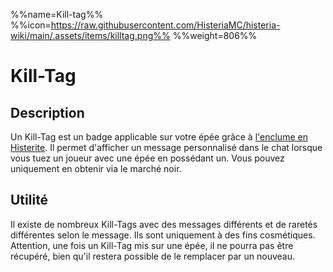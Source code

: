 %%name=Kill-tag%%
%%icon=https://raw.githubusercontent.com/HisteriaMC/histeria-wiki/main/.assets/items/killtag.png%%
%%weight=806%%

# Kill-Tag

## Description
Un Kill-Tag est un badge applicable sur votre épée grâce à [l'enclume en Histerite](https://histeria.fr/wiki/blocs/histerite-anvil). Il permet d'afficher un message personnalisé dans le chat lorsque vous tuez un joueur avec une épée en possédant un. Vous pouvez uniquement en obtenir via le marché noir.

## Utilité
Il existe de nombreux Kill-Tags avec des messages différents et de raretés différentes selon le message. Ils sont uniquement à des fins cosmétiques.
Attention, une fois un Kill-Tag mis sur une épée, il ne pourra pas être récupéré, bien qu'il restera possible de le remplacer par un nouveau.
